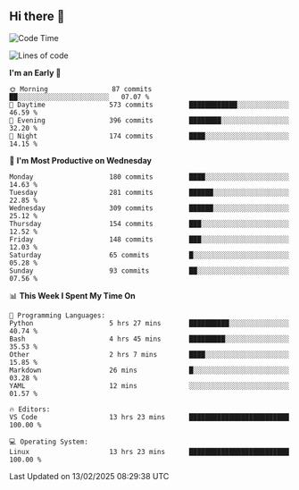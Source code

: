 ## Hi there 👋

<!--
**Wangmerlyn/Wangmerlyn** is a ✨ _special_ ✨ repository because its `README.md` (this file) appears on your GitHub profile.

Here are some ideas to get you started:

- 🔭 I’m currently working on ...
- 🌱 I’m currently learning ...
- 👯 I’m looking to collaborate on ...
- 🤔 I’m looking for help with ...
- 💬 Ask me about ...
- 📫 How to reach me: ...
- 😄 Pronouns: ...
- ⚡ Fun fact: ...
-->
<!--START_SECTION:waka-->
![Code Time](http://img.shields.io/badge/Code%20Time-49%20hrs%2049%20mins-blue)

![Lines of code](https://img.shields.io/badge/From%20Hello%20World%20I%27ve%20Written-8.4%20million%20lines%20of%20code-blue)

**I'm an Early 🐤** 

```text
🌞 Morning                87 commits          ██░░░░░░░░░░░░░░░░░░░░░░░   07.07 % 
🌆 Daytime                573 commits         ████████████░░░░░░░░░░░░░   46.59 % 
🌃 Evening                396 commits         ████████░░░░░░░░░░░░░░░░░   32.20 % 
🌙 Night                  174 commits         ████░░░░░░░░░░░░░░░░░░░░░   14.15 % 
```
📅 **I'm Most Productive on Wednesday** 

```text
Monday                   180 commits         ████░░░░░░░░░░░░░░░░░░░░░   14.63 % 
Tuesday                  281 commits         ██████░░░░░░░░░░░░░░░░░░░   22.85 % 
Wednesday                309 commits         ██████░░░░░░░░░░░░░░░░░░░   25.12 % 
Thursday                 154 commits         ███░░░░░░░░░░░░░░░░░░░░░░   12.52 % 
Friday                   148 commits         ███░░░░░░░░░░░░░░░░░░░░░░   12.03 % 
Saturday                 65 commits          █░░░░░░░░░░░░░░░░░░░░░░░░   05.28 % 
Sunday                   93 commits          ██░░░░░░░░░░░░░░░░░░░░░░░   07.56 % 
```


📊 **This Week I Spent My Time On** 

```text
💬 Programming Languages: 
Python                   5 hrs 27 mins       ██████████░░░░░░░░░░░░░░░   40.74 % 
Bash                     4 hrs 45 mins       █████████░░░░░░░░░░░░░░░░   35.53 % 
Other                    2 hrs 7 mins        ████░░░░░░░░░░░░░░░░░░░░░   15.85 % 
Markdown                 26 mins             █░░░░░░░░░░░░░░░░░░░░░░░░   03.28 % 
YAML                     12 mins             ░░░░░░░░░░░░░░░░░░░░░░░░░   01.57 % 

🔥 Editors: 
VS Code                  13 hrs 23 mins      █████████████████████████   100.00 % 

💻 Operating System: 
Linux                    13 hrs 23 mins      █████████████████████████   100.00 % 
```


 Last Updated on 13/02/2025 08:29:38 UTC
<!--END_SECTION:waka-->
